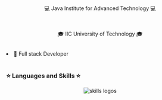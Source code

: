 <p align='center'>💻 Java Institute for Advanced Technology 💻</p>
<br>
<p align='center'>🎓 IIC University of Technology 🎓</p>
<br>

<div>
  <li> 📡 Full stack Developer </li>
</div>

<br>

### ⭐ Languages and Skills ⭐
<p align="center"> 
<img src="https://skillicons.dev/icons?i=java,js,php,laravel,cs,py,nodejs,html,css,bootstrap,tailwind,react,mysql,hibernate,firebase,postman,visualstudio,vscode,idea,androidstudio,figma,git,github,gitlab" alt="skills logos" /> <br>
</p>
